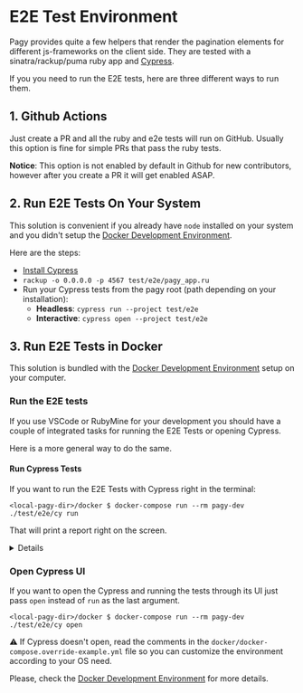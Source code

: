 
# E2E Test Environment

Pagy provides quite a few helpers that render the pagination elements for different js-frameworks on the client side. They are tested with a sinatra/rackup/puma ruby app and [Cypress](https://www.cypress.io).

If you you need to run the E2E tests, here are three different ways to run them.

## 1. Github Actions

Just create a PR and all the ruby and e2e tests will run on GitHub. Usually this option is fine for simple PRs that pass the ruby tests.

**Notice**: This option is not enabled by default in Github for new contributors, however after you create a PR it will get enabled ASAP.

## 2. Run E2E Tests On Your System

This solution is convenient if you already have `node` installed on your system and you didn't setup the [Docker Development Environment](https://github.com/ddnexus/pagy/tree/master/docker).

Here are the steps:

- [Install Cypress](https://docs.cypress.io/guides/getting-started/installing-cypress)
- `rackup -o 0.0.0.0 -p 4567 test/e2e/pagy_app.ru`
- Run your Cypress tests from the pagy root (path depending on your installation):
  - **Headless**: `cypress run --project test/e2e`
  - **Interactive**: `cypress open --project test/e2e`

## 3. Run E2E Tests in Docker

This solution is bundled with the [Docker Development Environment](https://github.com/ddnexus/pagy/tree/master/docker) setup on your computer.

### Run the E2E tests

If you use VSCode or RubyMine for your development you should have a couple of integrated tasks for running the E2E Tests or opening Cypress.

Here is a more general way to do the same.

#### Run Cypress Tests

If you want to run the E2E Tests with Cypress right in the terminal:

```shell
<local-pagy-dir>/docker $ docker-compose run --rm pagy-dev ./test/e2e/cy run
```

That will print a report right on the screen.

<details>

In case of cypress test failures you will have screenshots images in `test/e2e/cypress/screenshots` showing exactly what was on the page of the browser at the moment of the failure.

If you want to have a video for each test file run in the `test/e2e/cypress/videos`, remove the `"video": false` entry in the `test/e2e/cypress.json`.

</details>

### Open Cypress UI

If you want to open the Cypress and running the tests through its UI just pass `open` instead of `run` as the last argument.

```shell
<local-pagy-dir>/docker $ docker-compose run --rm pagy-dev ./test/e2e/cy open
```

:warning: If Cypress doesn't open, read the comments in the `docker/docker-compose.override-example.yml` file so you can customize the environment according to your OS need.

Please, check the [Docker Development Environment](https://github.com/ddnexus/pagy/tree/master/docker#if-you-use-vscode) for more details.
